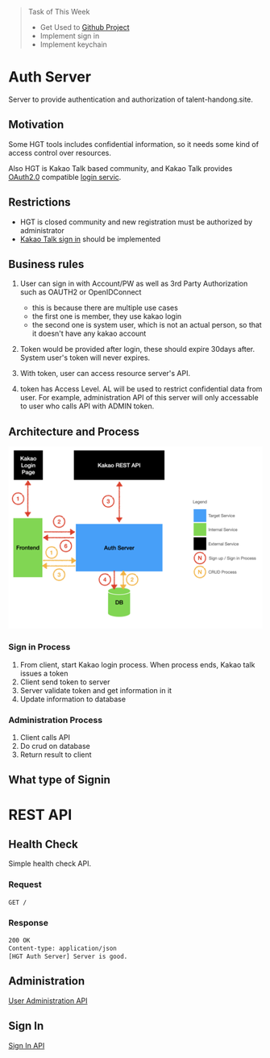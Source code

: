 > Task of This Week
> - Get Used to [Github Project](https://github.com/talenthandongsite/server-auth/projects/1)
> - Implement sign in
> - Implement keychain
>

# Auth Server
Server to provide authentication and authorization of talent-handong.site.

## Motivation
Some HGT tools includes confidential information, so it needs some kind of access control over resources.

Also HGT is Kakao Talk based community, and Kakao Talk provides [OAuth2.0](https://datatracker.ietf.org/doc/html/rfc6749) compatible [login servic](https://developers.kakao.com/docs/latest/ko/kakaologin/rest-api).

## Restrictions
- HGT is closed community and new registration must be authorized by administrator
- [Kakao Talk sign in](https://developers.kakao.com/docs/latest/ko/kakaologin/rest-api) should be implemented


## Business rules
1. User can sign in with Account/PW as well as 3rd Party Authorization such as OAUTH2 or OpenIDConnect  
    - this is because there are multiple use cases
    - the first one is member, they use kakao login
    - the second one is system user, which is not an actual person, so that it doesn't have any kakao account

2. Token would be provided after login, these should expire 30days after. System user's token will never expires.

3. With token, user can access resource server's API.

4. token has Access Level. AL will be used to restrict confidential data from user. For example, administration API of this server will only accessable to user who calls API with ADMIN token.


## Architecture and Process
![arch](/assets/img/architecture.png)

### Sign in Process
1. From client, start Kakao login process. When process ends, Kakao talk issues a token
2. Client send token to server
3. Server validate token and get information in it
4. Update information to database

### Administration Process
1. Client calls API
2. Do crud on database
3. Return result to client

## What type of Signin 

# REST API

## Health Check
Simple health check API.

### Request
```
GET /
```
### Response
```
200 OK
Content-type: application/json
[HGT Auth Server] Server is good.
```

## Administration
[User Administration API](/docs/admin-user.md)

## Sign In
[Sign In API](/docs/signin.md)
